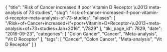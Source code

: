 {
    "title": "Risk of Cancer increased if poor Vitamin D Receptor \u2013 meta-analysis of 73 studies",
    "slug": "risk-of-cancer-increased-if-poor-vitamin-d-receptor-meta-analysis-of-73-studies",
    "aliases": [
        "/Risk+of+Cancer+increased+if+poor+Vitamin+D+Receptor+\u2013+meta-analysis+of+73+studies+Jan+2016",
        "/7829"
    ],
    "tiki_page_id": 7829,
    "date": "2016-09-23",
    "categories": [
        "Colon Cancer",
        "Cancer",
        "Meta-analysis",
        "Vit D Receptor"
    ],
    "tags": [
        "Cancer",
        "Colon Cancer",
        "Meta-analysis",
        "Vit D Receptor"
    ]
}